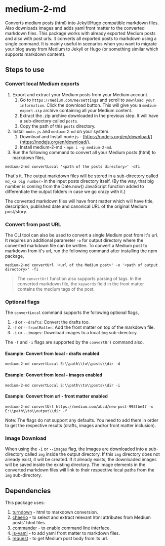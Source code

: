 # medium-2-md

Converts medium posts (html) into Jekyll/Hugo compatible markdown files. Also downloads images and adds yaml front matter to the converted markdown files.
This package works with already exported Medium posts and also with post urls. It converts all exported posts to markdown using a single command. It is mainly useful in scenarios when you want to migrate your blog away from Medium to Jekyll or Hugo (or something similar which supports markdown content).

## Steps to use

### Convert local Medium exports

1. Export and extract your Medium posts from your Medium account.
    1. Go to `https://medium.com/me/settings` and scroll to `Download your information`. Click the download button. This will give you a `medium-export.zip` archive containing all your Medium content.
    1. Extract the .zip archive downloaded in the previous step. It will have a sub-directory called `posts`.
    1. Copy the path of this `posts` directory.
1. Install `node.js` and `medium-2-md` on your system.
    1. Download and Install node.js - [https://nodejs.org/en/download/](https://nodejs.org/en/download/).
    1. Install medium-2-md - `npm i -g medium-2-md`.
1. Run the following command to convert all your Medium posts (html) to markdown files,

```code
medium-2-md convertLocal '<path of the posts directory>' -dfi
```

That's it. The output markdown files will be stored in a sub-directory called `md_<a big number>` in the input posts directory itself. (By the way, that big number is coming from the Date.now() JavaScript function added to differentiate the output folders in case we go crazy with it.)

The converted markdown files will have front matter which will have title, description, published date and canonical URL of the original Medium post/story.

### Convert from post URL

The CLI tool can also be used to convert a single Medium post from it's url. It requires an additional parameter `-o` for output directory where the converted markdown file can be written. To convert a Medium post to markdown from it's url, run the following command after installing the npm package,

```code
medium-2-md convertUrl '<url of the Medium post>' -o '<path of output directory>' -fi
```

> The `convertUrl` function also supports parsing of tags. In the converted markdown file, the `keywords` field in the front matter contains the medium tags of the post.

### Optional flags

The `convertLocal` command supports the following optional flags,

1. `-d` or `--drafts`: Convert the drafts too.
1. `-f` or `--frontMatter`: Add the front matter on top of the markdown file.
1. `-i` or `--images`: Download images to a local `img` sub-directory.

The `-f` and `-i` flags are supported by the `convertUrl` command also.

#### Example: Convert from local - drafts enabled

```code
medium-2-md convertLocal E:\\path\\to\\posts\\dir -d
```

#### Example: Convert from local - images enabled

```code
medium-2-md convertLocal E:\\path\\to\\posts\\dir -i
```

#### Example: Convert from url - front matter enabled

```code
medium-2-md convertUrl https://medium.com/abcd/new-post-993fbe47 -o E:\\path\\to\\output\\dir -f
```

Note: The flags do not support any defaults. You need to add them in order to get the respective results (drafts, images and/or front matter inclusion).

### Image Download

When using the `-i` or `--images` flag, the images are downloaded into a sub-directory called `img` inside the output directory. If this `img` directory does not already exist, it will be created. If it already exists, the downloaded images will be saved inside the existing directory. The image elements in the converted markdown files will link to their respective local paths from the `img` sub-directory.

## Dependencies

This package uses:

1. [turndown](https://github.com/domchristie/turndown) - html to markdown conversion.
1. [cheerio](https://github.com/cheeriojs/cheerio) - to select and extract relevant html attributes from Medium posts' html files.
1. [commander](https://github.com/tj/commander.js) - to enable command line interface.
1. [js-yaml](https://github.com/nodeca/js-yaml) - to add yaml front matter to markdown files.
1. [request](https://github.com/request/request) - to get Medium post body from its url.
